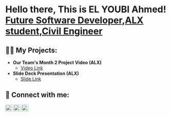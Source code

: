 <h1>Hello there, This is EL YOUBI Ahmed! <br/><a href="https://github.com/Ahmedelyoubi">Future Software Developer</a>,<a href="https://member.theroom.com/profile/cb8b4053-b49a-41e6-8a33-edc2749069d7">ALX student</a>,<a href="https://www.linkedin.com/in/ahmed-el-youbi/">Civil Engineer</a></h1>

<h2>👨‍💻 My Projects:</h2>

- <b> Our Team's Month 2 Project Video (ALX)</b>
  - [Video Link](https://youtu.be/oUf7PQHh7m4)
- <b> Slide Deck Presentation (ALX)</b>
  - [Slide Link](https://docs.google.com/presentation/d/1lIoyIEE8kU1JfpSYKyAjWJWXxVLeAVbyR6RSojmEdNw/edit?usp=sharing)

<h2> 🤳 Connect with me:</h2>

[<img align="left" alt="JoshMadakor | Twitter" width="22px" src="https://cdn.jsdelivr.net/npm/simple-icons@v3/icons/twitter.svg" />][twitter]
[<img align="left" alt="JoshMadakor | LinkedIn" width="22px" src="https://cdn.jsdelivr.net/npm/simple-icons@v3/icons/linkedin.svg" />][linkedin]
[<img align="left" alt="JoshMadakor | Instagram" width="22px" src="https://cdn.jsdelivr.net/npm/simple-icons@v3/icons/instagram.svg" />][instagram]

[twitter]: https://twitter.com/ElyoubiGc
[instagram]: https://www.instagram.com/el_youbi_ahmed/
[linkedin]: https://www.linkedin.com/in/ahmed-el-youbi/

<!--
**joshmadakor1/joshmadakor1** is a ✨ _special_ ✨ repository because its `README.md` (this file) appears on your GitHub profile.

Here are some ideas to get you started:

- 🔭 I’m currently working on ...
- 🌱 I’m currently learning ...
- 👯 I’m looking to collaborate on ...
- 🤔 I’m looking for help with ...
- 💬 Ask me about ...
- 📫 How to reach me: ...
- 😄 Pronouns: ...
- ⚡ Fun fact: ...
-->

